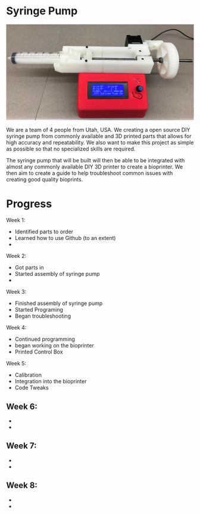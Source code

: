 # Syringe Pump
<p align="center">
<img src="https://github.com/FOSH-following-demand/Syringe_Pump/blob/master/Photos/IMG_6256.JPG" width="700"/>


We are a team of 4 people from Utah, USA. We creating a open source DIY syringe pump from commonly available and 3D printed parts that allows for high accuracy and repeatability. We also want to make this project as simple as possible so that no specialized skills are required.

The syringe pump that will be built will then be able to be integrated with almost any commonly available DIY 3D printer to create a bioprinter. We then aim to create a guide to help troubleshoot common issues with creating good quality bioprints.


# Progress

Week 1:
- Identified parts to order
- Learned how to use Github (to an extent)
-

Week 2:
- Got parts in
- Started assembly of syringe pump
-

Week 3:
- Finished assembly of syringe pump
- Started Programing
- Began troubleshooting

Week 4:
- Continued programming
- began working on the bioprinter
- Printed Control Box

Week 5:
- Calibration
- Integration into the bioprinter
- Code Tweaks

Week 6:
-
-
-

Week 7:
-
-
-

Week 8:
-
-
-
